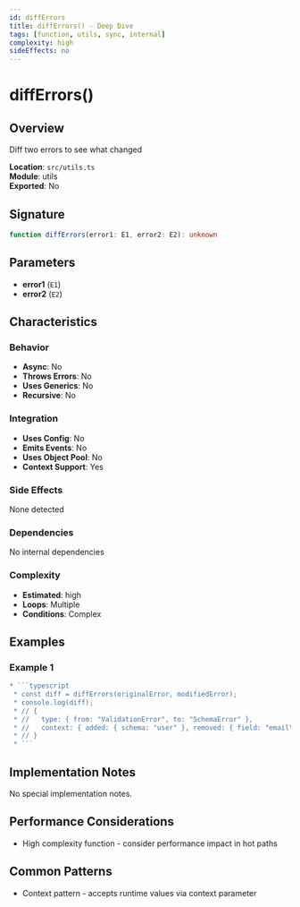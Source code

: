 ```yaml
---
id: diffErrors
title: diffErrors() - Deep Dive
tags: [function, utils, sync, internal]
complexity: high
sideEffects: no
---
```


# diffErrors()

## Overview
Diff two errors to see what changed

**Location**: `src/utils.ts`  
**Module**: utils  
**Exported**: No  

## Signature
```typescript
function diffErrors(error1: E1, error2: E2): unknown
```

## Parameters
- **error1** (`E1`)
- **error2** (`E2`)

## Characteristics

### Behavior
- **Async**: No
- **Throws Errors**: No
- **Uses Generics**: No
- **Recursive**: No

### Integration
- **Uses Config**: No
- **Emits Events**: No
- **Uses Object Pool**: No
- **Context Support**: Yes

### Side Effects
None detected

### Dependencies
No internal dependencies

### Complexity
- **Estimated**: high
- **Loops**: Multiple
- **Conditions**: Complex


## Examples

### Example 1
```typescript
* ```typescript
 * const diff = diffErrors(originalError, modifiedError);
 * console.log(diff);
 * // {
 * //   type: { from: "ValidationError", to: "SchemaError" },
 * //   context: { added: { schema: "user" }, removed: { field: "email" } }
 * // }
 * ```
```



## Implementation Notes
No special implementation notes.

## Performance Considerations
- High complexity function - consider performance impact in hot paths

## Common Patterns
- Context pattern - accepts runtime values via context parameter
